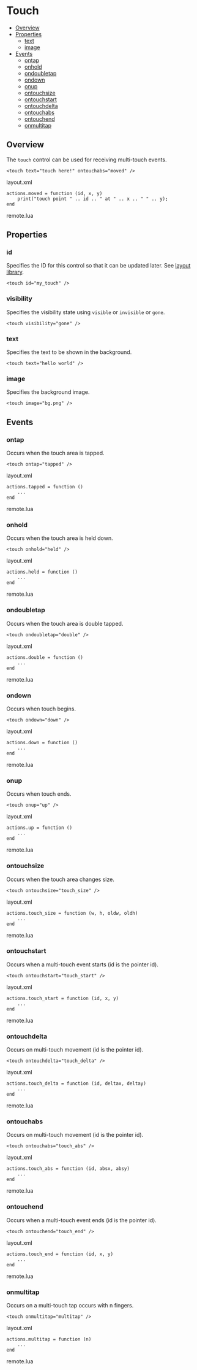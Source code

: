 ﻿
# Touch

* [Overview](#overview)
* [Properties](#properties)
	* [text](#text)
	* [image](#image)
* [Events](#events)
	* [ontap](#ontap)
	* [onhold](#onhold)
	* [ondoubletap](#ondoubletap)
	* [ondown](#ondown)
	* [onup](#onup)
	* [ontouchsize](#ontouchsize)
	* [ontouchstart](#ontouchstart)
	* [ontouchdelta](#ontouchstart)
	* [ontouchabs](#ontouchstart)
	* [ontouchend](#ontouchstart)
	* [onmultitap](#onmultitap)


## Overview
The ``touch`` control can be used for receiving multi-touch events.

	<touch text="touch here!" ontouchabs="moved" />

<ct>layout.xml</ct>

	actions.moved = function (id, x, y)
		print("touch point " .. id .. " at " .. x .. " " .. y);
	end

<ct>remote.lua</ct>



## Properties

### id
Specifies the ID for this control so that it can be updated later. See [layout library](/libs/layout).

	<touch id="my_touch" />

### visibility
Specifies the visibility state using ``visible`` or ``invisible`` or ``gone``.

	<touch visibility="gone" />

### text
Specifies the text to be shown in the background.

	<touch text="hello world" />

### image
Specifies the background image.

	<touch image="bg.png" />



## Events

### ontap
Occurs when the touch area is tapped.

	<touch ontap="tapped" />

<ct>layout.xml</ct>

	actions.tapped = function ()
		...
	end

<ct>remote.lua</ct>

### onhold
Occurs when the touch area is held down.

	<touch onhold="held" />

<ct>layout.xml</ct>

	actions.held = function ()
		...
	end

<ct>remote.lua</ct>

### ondoubletap
Occurs when the touch area is double tapped.

	<touch ondoubletap="double" />

<ct>layout.xml</ct>

	actions.double = function ()
		...
	end

<ct>remote.lua</ct>

### ondown
Occurs when touch begins.

	<touch ondown="down" />

<ct>layout.xml</ct>

	actions.down = function ()
		...
	end

<ct>remote.lua</ct>

### onup
Occurs when touch ends.

	<touch onup="up" />

<ct>layout.xml</ct>

	actions.up = function ()
		...
	end

<ct>remote.lua</ct>

### ontouchsize
Occurs when the touch area changes size.

	<touch ontouchsize="touch_size" />

<ct>layout.xml</ct>

	actions.touch_size = function (w, h, oldw, oldh)
		...
	end

<ct>remote.lua</ct>

### ontouchstart
Occurs when a multi-touch event starts (id is the pointer id).

	<touch ontouchstart="touch_start" />

<ct>layout.xml</ct>

	actions.touch_start = function (id, x, y)
		...
	end

<ct>remote.lua</ct>

### ontouchdelta
Occurs on multi-touch movement (id is the pointer id).

	<touch ontouchdelta="touch_delta" />

<ct>layout.xml</ct>

	actions.touch_delta = function (id, deltax, deltay)
		...
	end

<ct>remote.lua</ct>

### ontouchabs
Occurs on multi-touch movement (id is the pointer id).

	<touch ontouchabs="touch_abs" />

<ct>layout.xml</ct>

	actions.touch_abs = function (id, absx, absy)
		...
	end

<ct>remote.lua</ct>

### ontouchend
Occurs when a multi-touch event ends (id is the pointer id).

	<touch ontouchend="touch_end" />

<ct>layout.xml</ct>

	actions.touch_end = function (id, x, y)
		...
	end

<ct>remote.lua</ct>

### onmultitap
Occurs on a multi-touch tap occurs with n fingers.

	<touch onmultitap="multitap" />

<ct>layout.xml</ct>

	actions.multitap = function (n)
		...
	end

<ct>remote.lua</ct>
